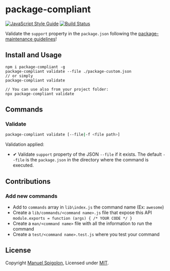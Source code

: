 # package-compliant

[![JavaScript Style Guide](https://img.shields.io/badge/code_style-standard-brightgreen.svg)](https://standardjs.com)
[![Build Status](https://travis-ci.com/Eomm/package-compliant.svg?branch=master)](https://travis-ci.com/Eomm/package-compliant)

Validate the `support` property in the `package.json` following the [package-maintenance guidelines][validation]!


## Install and Usage

```
npm i package-compliant -g
package-compliant validate --file ./package-custom.json
// or simply
package-compliant validate

// You can use also from your project folder:
npx package-compliant validate
```


## Commands

### Validate

```sh
package-compliant validate [--file|-f <file path>]
```

Validation applied:

+ ✔ Validate `support` property of the JSON `--file` if it exists. The default `--file` is the `package.json` in the directory where the command is executed.


[validation]: https://raw.githubusercontent.com/nodejs/package-maintenance/781a6bb752f4928e9e5e916b10ba38eb5289f316/docs/drafts/Baseline%20practive%20-%20Document%20support%20levels.md


## Contributions

### Add new commands

+ Add to `commands` array in `lib\index.js` the command name (Ex: `awesome`)
+ Create a `lib/commands/<command name>.js` file that expose this API `module.exports = function (args) { /* YOUR CODE */ }`
+ Create a `man/<command name>` file with all the information to run the command
+ Create a `test/<command name>.test.js` where you test your command


## License

Copyright [Manuel Spigolon](https://github.com/Eomm), Licensed under [MIT](./LICENSE).
